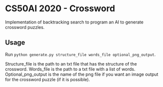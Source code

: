 # CS50AI 2020 - Crossword

Implementation of backtracking search to program an AI to generate crossword puzzles. 

## Usage

Run `python generate.py structure_file words_file optional_png_output`.

Structure_file is the path to an txt file that has the structure of the crossword. Words_file is the path to a txt file with a list of words. Optional_png_output is the name of the png file if you want an image output for the crossword puzzle (if it is possible).